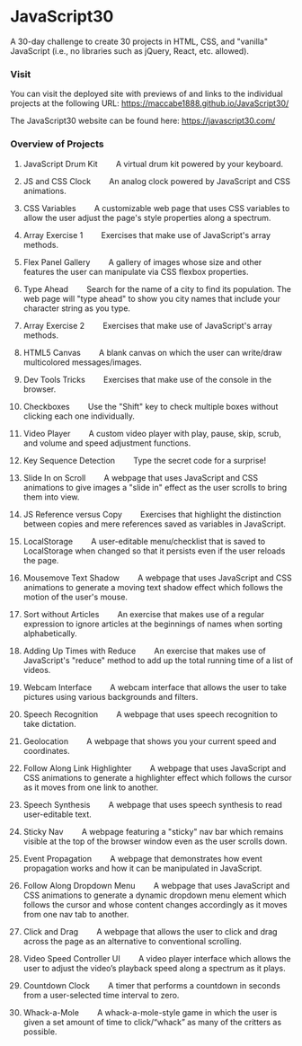 # JavaScript30
A 30-day challenge to create 30 projects in HTML, CSS, and "vanilla" JavaScript (i.e., no libraries such as jQuery, React, etc. allowed).

### Visit

You can visit the deployed site with previews of and links to the individual projects at the following URL: https://maccabe1888.github.io/JavaScript30/

The JavaScript30 website can be found here:
https://javascript30.com/

### Overview of Projects

1. JavaScript Drum Kit
<code>&nbsp;&nbsp;&nbsp;&nbsp;</code>A virtual drum kit powered by your keyboard.

2. JS and CSS Clock
<code>&nbsp;&nbsp;&nbsp;&nbsp;</code>An analog clock powered by JavaScript and CSS animations.

3. CSS Variables
<code>&nbsp;&nbsp;&nbsp;&nbsp;</code>A customizable web page that uses CSS variables to allow the user adjust the page's style properties along a spectrum.

4. Array Exercise 1
<code>&nbsp;&nbsp;&nbsp;&nbsp;</code>Exercises that make use of JavaScript's array methods.

5. Flex Panel Gallery
<code>&nbsp;&nbsp;&nbsp;&nbsp;</code>A gallery of images whose size and other features the user can manipulate via CSS flexbox properties.

6. Type Ahead
<code>&nbsp;&nbsp;&nbsp;&nbsp;</code>Search for the name of a city to find its population. The web page will "type ahead" to show you city names that include your character string as you type.

7. Array Exercise 2
<code>&nbsp;&nbsp;&nbsp;&nbsp;</code>Exercises that make use of JavaScript's array methods.

8. HTML5 Canvas
<code>&nbsp;&nbsp;&nbsp;&nbsp;</code>A blank canvas on which the user can write/draw multicolored messages/images.

9. Dev Tools Tricks
<code>&nbsp;&nbsp;&nbsp;&nbsp;</code>Exercises that make use of the console in the browser.

10. Checkboxes
<code>&nbsp;&nbsp;&nbsp;&nbsp;</code>Use the "Shift" key to check multiple boxes without clicking each one individually.

11. Video Player
<code>&nbsp;&nbsp;&nbsp;&nbsp;</code>A custom video player with play, pause, skip, scrub, and volume and speed adjustment functions.

12. Key Sequence Detection
<code>&nbsp;&nbsp;&nbsp;&nbsp;</code>Type the secret code for a surprise!

13. Slide In on Scroll
<code>&nbsp;&nbsp;&nbsp;&nbsp;</code>A webpage that uses JavaScript and CSS animations to give images a "slide in" effect as the user scrolls to bring them into view.

14. JS Reference versus Copy
<code>&nbsp;&nbsp;&nbsp;&nbsp;</code>Exercises that highlight the distinction between copies and mere references saved as variables in JavaScript.

15. LocalStorage
<code>&nbsp;&nbsp;&nbsp;&nbsp;</code>A user-editable menu/checklist that is saved to LocalStorage when changed so that it persists even if the user reloads the page.

16. Mousemove Text Shadow
<code>&nbsp;&nbsp;&nbsp;&nbsp;</code>A webpage that uses JavaScript and CSS animations to generate a moving text shadow effect which follows the motion of the user's mouse.

17. Sort without Articles
<code>&nbsp;&nbsp;&nbsp;&nbsp;</code>An exercise that makes use of a regular expression to ignore articles at the beginnings of names when sorting alphabetically.

18. Adding Up Times with Reduce
<code>&nbsp;&nbsp;&nbsp;&nbsp;</code>An exercise that makes use of JavaScript's "reduce" method to add up the total running time of a list of videos.

19. Webcam Interface
<code>&nbsp;&nbsp;&nbsp;&nbsp;</code>A webcam interface that allows the user to take pictures using various backgrounds and filters.

20. Speech Recognition
<code>&nbsp;&nbsp;&nbsp;&nbsp;</code>A webpage that uses speech recognition to take dictation.

21. Geolocation
<code>&nbsp;&nbsp;&nbsp;&nbsp;</code>A webpage that shows you your current speed and coordinates.

22. Follow Along Link Highlighter
<code>&nbsp;&nbsp;&nbsp;&nbsp;</code>A webpage that uses JavaScript and CSS animations to generate a highlighter effect which follows the cursor as it moves from one link to another.

23. Speech Synthesis
<code>&nbsp;&nbsp;&nbsp;&nbsp;</code>A webpage that uses speech synthesis to read user-editable text.

24. Sticky Nav
<code>&nbsp;&nbsp;&nbsp;&nbsp;</code>A webpage featuring a "sticky" nav bar which remains visible at the top of the browser window even as the user scrolls down.

25. Event Propagation
<code>&nbsp;&nbsp;&nbsp;&nbsp;</code>A webpage that demonstrates how event propagation works and how it can be manipulated in JavaScript.

26. Follow Along Dropdown Menu
<code>&nbsp;&nbsp;&nbsp;&nbsp;</code>A webpage that uses JavaScript and CSS animations to generate a dynamic dropdown menu element which follows the cursor and whose content changes accordingly as it moves from one nav tab to another.

27. Click and Drag
<code>&nbsp;&nbsp;&nbsp;&nbsp;</code>A webpage that allows the user to click and drag across the page as an alternative to conventional scrolling.

28. Video Speed Controller UI
<code>&nbsp;&nbsp;&nbsp;&nbsp;</code>A video player interface which allows the user to adjust the video’s playback speed along a spectrum as it plays.

29. Countdown Clock
<code>&nbsp;&nbsp;&nbsp;&nbsp;</code>A timer that performs a countdown in seconds from a user-selected time interval to zero.

30. Whack-a-Mole
<code>&nbsp;&nbsp;&nbsp;&nbsp;</code>A whack-a-mole-style game in which the user is given a set amount of time to click/“whack” as many of the critters as possible.
